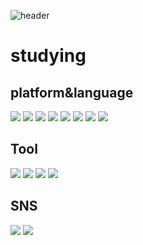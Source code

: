![header](https://capsule-render.vercel.app/api?type=waving&color=5dded5&height=300&section=header&text=kimNa_0&fontSize=90)
<h1>studying</h1>
<h2>platform&language</h2>
<p>
  <img src="https://img.shields.io/badge/HTML5-E34F26?style=flat&logo=html5&logoColor=white"/>
  <img src="https://img.shields.io/badge/CSS3-1572B6?style=flat&logo=css3&logoColor=white"/>
  <img src="https://img.shields.io/badge/JS-F7DF1E?style=flat&logo=JavaScript&logoColor=white"/>
  <img src="https://img.shields.io/badge/C-A8B9CC?style=flat&logo=c&logoColor=white"/>
  <img src="https://img.shields.io/badge/C++-00599C?style=flat&logo=C&logoColor=white"/>
  <img src="https://img.shields.io/badge/Oracle-F80000?style=flat&logo=Oracle&logoColor=white"/>
  <img src="https://img.shields.io/badge/Python-3776AB?style=flat&logo=Python&logoColor=white"/>
  <img src="https://img.shields.io/badge/php-777BB4?style=flat&logo=php&logoColor=white"/>
</p>

<h2>Tool</h2>
<p>
  <img src="https://img.shields.io/badge/Adobe Illustrator-FF9A00?style=flat&logo=Adobe Illustrator&logoColor=white"/>
  <img src="https://img.shields.io/badge/Adobe Photoshop-31A8FF?style=flat&logo=Adobe Photoshop&logoColor=white"/>
  <img src="https://img.shields.io/badge/autodesk-0696D7?style=flat&logo=autodesk&logoColor=white"/>
  <img src="https://img.shields.io/badge/Eclipse IDE-2C2255?style=flat&logo=Eclipse IDE&logoColor=white"/>
</p>

<h2>SNS</h2>
<p>
  <a href="http://www.instagram.com/na_young_9012/"><img src="https://img.shields.io/badge/Instagram-E4405F?style=flat&logo=Instagram&logoColor=white"/></a>
  <img src="https://img.shields.io/badge/never blog-03C75A?style=flat&logo=never&logoColor=white"/>
</p>
